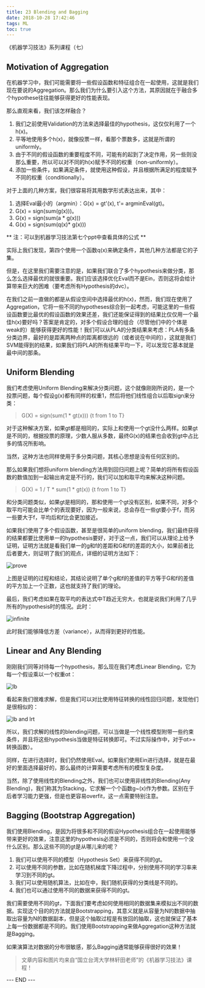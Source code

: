 ```yaml
---
title: 23 Blending and Bagging
date: 2018-10-28 17:42:46
tags: ML
toc: true
---
```


《机器学习技法》系列课程（七）

<!-- more -->
## Motivation of Aggregation
在机器学习中，我们可能需要将一些假设函数和特征组合在一起使用，这就是我们现在要说的Aggregation。那么我们为什么要引入这个方法，其原因就在于融合多个hypothese往往能够获得更好的性能表现。

那么直观来看，我们该怎样融合？

1. 我们之前使用Validation的方法来选择最佳的hypothesis，这仅仅利用了一个h(x)。
2. 平等地使用多个h(x)，就像投票一样，看那个票数多，这就是所谓的uniformly。
3. 由于不同的假设函数的重要程度不同，可能有的起到了决定作用，另一些则没那么重要，所以可以对不同的h(x)赋予不同的权重（non-uniformly）。
4. 添加一些条件，如果满足条件，就使用这种假设，并且根据所满足的程度赋予不同的权重（conditionally）。

对于上面的几种方案，我们很容易将其用数学形式表达出来，其中：

1. 选择Eval最小的（argmin）：G(x) = gt'(x), t'= argminEval(gt)。
2. G(x) = sign(sum(g(x)))。
3. G(x) = sign(sum(a \* g(x)))
4. G(x) = sign(sum(q(x)\* g(x)))

** 注：可以到机器学习技法第七个ppt中查看具体的公式 **

实际上我们发现，第四个使用一个函数q(x)来确定条件，其他几种方法都是它的子集。

但是，在这里我们需要注意的是，如果我们联合了多个hypothesis来做分类，那么怎么选择最优的就很重要。我们应该选择优化Eval而不是Ein，否则这将会给计算带来巨大的困难（要考虑所有Hypothesis的dvc）。

在我们之前一直做的都是从假设空间中选择最优的h(x)，然而，我们现在使用了Aggregation，它将一些不同的hypotheses综合到一起考虑，可能这里的一些假设函数要比最优的假设函数的效果还差，我们还能保证得到的结果比仅仅用一个最佳h(x)要好吗？答案是肯定的，对多个假设合理的组合（尽管他们中的个体是weak的）能够获得更好的性能！我们可以从PLA的分类结果来考虑：PLA有多条分类边界，最好的是距离两种点的距离都很远的（或者说在中间的），这就是我们SVM能得到的结果，如果我们将PLA的所有结果平均一下，可以发现它基本就是最中间的那条。

## Uniform Blending
我们考虑使用Uniform Blending来解决分类问题，这个就像刚刚所说的，是一个投票问题，每个假设g(x)都有同样的权重1，然后将他们线性组合以后取sign来分类：

> G(X) = sign(sum(1 \* gt(x))) {t from 1 to T}

对于这种解决方案，如果gt都是相同的，实际上和使用一个gt没什么两样。如果gt是不同的，根据投票的原理，少数人服从多数，最终G(x)的结果也会收到gt中占比多的情况所影响。

当然，这种方法也同样使用于多分类问题，其核心思想是没有任何区别的。

那么如果我们想将uniform blending方法用到回归问题上呢？简单的将所有假设函数的数值加到一起输出肯定是不行的，我们可以加和取平均来解决这种问题。

> G(X) = 1 / T \* sum(1 \* gt(x)) {t from 1 to T}

和分类问题类似，如果gt是相同的，那和使用一个gt没有区别，如果不同，对多个取平均可能会比单个的表现要好，因为一般来说，总会存在一些gt要小于f，而另一些要大于f，平均后和f比会更加接近。

如果我们使用了多个假设函数，甚至是很简单的uniform blending，我们最终获得的结果都要比使用单一的hypothesis要好，对于这一点，我们可以从理论上给予证明，证明方法就是看我们单一的g和f的差距和G和f的差距的大小，如果前者比后者要大，则证明了我们的观点，详细的证明方法如下：

 ![prove](1.png) 

上图是证明的过程和结论，其结论说明了单个g和f的差值的平方等于G和f的差值的平方加上一个正数，这也就支持了我们的理论。

最后，我们考虑如果在取平均的表达式中T趋近无穷大，也就是说我们利用了几乎所有的hypothesis时的情况。此时：

 ![infinite](2.png) 

此时我们能够降低方差（variance），从而得到更好的性能。

## Linear and Any Blending
刚刚我们同等对待每一个hypothesis，那么现在我们考虑Linear Blending，它为每一个假设乘以一个权重αt：

 ![lb](3.png) 

看起来我们很难求解，但是我们可以对比使用特征转换的线性回归问题，发现他们是很相似的：

 ![lb and lrt](4.png) 

所以，我们求解的线性的blending问题，可以当做是一个线性模型附带一些约束条件，并且将这些hypothesis当做是特征转换即可。不过实际操作中，对于αt>=转换函数）。

同样，在进行选择时，我们仍然使用Eval。如果我们使用Ein进行选择，就是在最好的里面选择最好的，那么最终的计算需要考虑所有的模型复杂度。

当然，除了使用线性的Blending之外，我们也可以使用非线性的Blending(Any Blending)，我们称其为Stacking，它求解一个个函数g~(x)作为参数。区别在于后者学习能力更强，但是也更容易overfit，这一点需要特别注意。

## Bagging (Bootstrap Aggregation)
我们使用Blending，是因为将很多和不同的假设Hypothesis组合在一起使用能够带来更好的效果，注意这里的hypothesis必须是不同的，否则将会和使用一个没什么区别。那么这些不同的gt是从哪儿来的呢？

1. 我们可以使用不同的模型（Hypothesis Set）来获得不同的gt。
2. 可以使用不同的参数，比如在随机梯度下降过程中，分别使用不同的学习率来学习到不同的gt。
3. 我们可以使用随机算法，比如在中，我们随机获得的分类线是不同的。
4. 我们也可以通过使用不同的数据来获得不同的gt。

我们需要使用不同的gt，下面我们要考虑如何使用相同的数据集来模拟出不同的数据。实现这个目的的方法就是Bootstrapping，其意义就是从容量为N的数据中抽取出容量为N的数据副本，但是这个抽取过程是有放回的抽取，这也就保证了基本上每一份数据都是不同的。我们使用Bootstrapping来做Aggregation这种方法就是Bagging。

如果演算法对数据的分布很敏感，那么Bagging通常能够获得很好的效果！

> 文章内容和图片均来自“国立台湾大学林轩田老师”的《机器学习技法》课程！

--- END --- 
